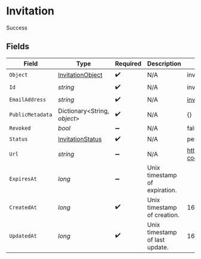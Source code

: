 # Invitation

Success


## Fields

| Field                                                           | Type                                                            | Required                                                        | Description                                                     | Example                                                         |
| --------------------------------------------------------------- | --------------------------------------------------------------- | --------------------------------------------------------------- | --------------------------------------------------------------- | --------------------------------------------------------------- |
| `Object`                                                        | [InvitationObject](../../Models/Components/InvitationObject.md) | :heavy_check_mark:                                              | N/A                                                             | invitation                                                      |
| `Id`                                                            | *string*                                                        | :heavy_check_mark:                                              | N/A                                                             | inv_f02930r3                                                    |
| `EmailAddress`                                                  | *string*                                                        | :heavy_check_mark:                                              | N/A                                                             | invitee@example.com                                             |
| `PublicMetadata`                                                | Dictionary<String, *object*>                                    | :heavy_check_mark:                                              | N/A                                                             | {}                                                              |
| `Revoked`                                                       | *bool*                                                          | :heavy_minus_sign:                                              | N/A                                                             | false                                                           |
| `Status`                                                        | [InvitationStatus](../../Models/Components/InvitationStatus.md) | :heavy_check_mark:                                              | N/A                                                             | pending                                                         |
| `Url`                                                           | *string*                                                        | :heavy_minus_sign:                                              | N/A                                                             | https://example.com/invitations/accept?code=abcd1234            |
| `ExpiresAt`                                                     | *long*                                                          | :heavy_minus_sign:                                              | Unix timestamp of expiration.<br/>                              |                                                                 |
| `CreatedAt`                                                     | *long*                                                          | :heavy_check_mark:                                              | Unix timestamp of creation.<br/>                                | 1622549600                                                      |
| `UpdatedAt`                                                     | *long*                                                          | :heavy_check_mark:                                              | Unix timestamp of last update.<br/>                             | 1622553200                                                      |
